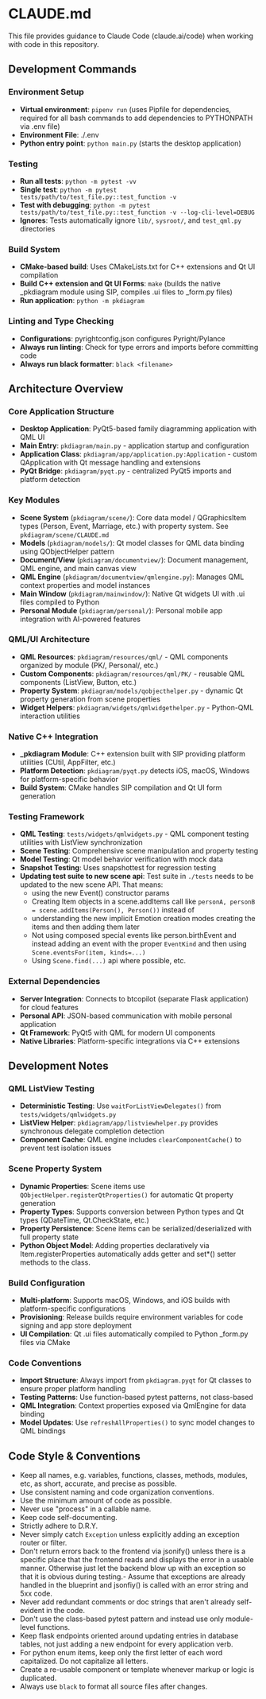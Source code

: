 # CLAUDE.md

This file provides guidance to Claude Code (claude.ai/code) when working with code in this repository.

## Development Commands

### Environment Setup
- **Virtual environment**: `pipenv run` (uses Pipfile for dependencies, required for all bash commands to add dependencies to PYTHONPATH via .env file)
- **Environment File**: ./.env
- **Python entry point**: `python main.py` (starts the desktop application)

### Testing
- **Run all tests**: `python -m pytest -vv`
- **Single test**: `python -m pytest tests/path/to/test_file.py::test_function -v`
- **Test with debugging**: `python -m pytest tests/path/to/test_file.py::test_function -v --log-cli-level=DEBUG`
- **Ignores**: Tests automatically ignore `lib/`, `sysroot/`, and `test_qml.py` directories

### Build System
- **CMake-based build**: Uses CMakeLists.txt for C++ extensions and Qt UI compilation
- **Build C++ extension and Qt UI Forms**: `make` (builds the native _pkdiagram module using SIP, compiles .ui files to _form.py files)
- **Run application**: `python -m pkdiagram`

### Linting and Type Checking
- **Configurations**: pyrightconfig.json configures Pyright/Pylance
- **Always run linting**: Check for type errors and imports before committing code
- **Always run black formatter**: `black <filename>`

## Architecture Overview

### Core Application Structure
- **Desktop Application**: PyQt5-based family diagramming application with QML UI
- **Main Entry**: `pkdiagram/main.py` - application startup and configuration
- **Application Class**: `pkdiagram/app/application.py:Application` - custom QApplication with Qt message handling and extensions
- **PyQt Bridge**: `pkdiagram/pyqt.py` - centralized PyQt5 imports and platform detection

### Key Modules
- **Scene System** (`pkdiagram/scene/`): Core data model / QGraphicsItem types
  (Person, Event, Marriage, etc.) with property system. See
  `pkdiagram/scene/CLAUDE.md`
- **Models** (`pkdiagram/models/`): Qt model classes for QML data binding using QObjectHelper pattern
- **Document/View** (`pkdiagram/documentview/`): Document management, QML engine, and main canvas view
- **QML Engine** (`pkdiagram/documentview/qmlengine.py`): Manages QML context properties and model instances
- **Main Window** (`pkdiagram/mainwindow/`): Native Qt widgets UI with .ui files compiled to Python
- **Personal Module** (`pkdiagram/personal/`): Personal mobile app integration with AI-powered features

### QML/UI Architecture
- **QML Resources**: `pkdiagram/resources/qml/` - QML components organized by module (PK/, Personal/, etc.)
- **Custom Components**: `pkdiagram/resources/qml/PK/` - reusable QML components (ListView, Button, etc.)
- **Property System**: `pkdiagram/models/qobjecthelper.py` - dynamic Qt property generation from scene properties
- **Widget Helpers**: `pkdiagram/widgets/qmlwidgethelper.py` - Python-QML interaction utilities

### Native C++ Integration
- **_pkdiagram Module**: C++ extension built with SIP providing platform utilities (CUtil, AppFilter, etc.)
- **Platform Detection**: `pkdiagram/pyqt.py` detects iOS, macOS, Windows for platform-specific behavior
- **Build System**: CMake handles SIP compilation and Qt UI form generation

### Testing Framework
- **QML Testing**: `tests/widgets/qmlwidgets.py` - QML component testing utilities with ListView synchronization
- **Scene Testing**: Comprehensive scene manipulation and property testing
- **Model Testing**: Qt model behavior verification with mock data
- **Snapshot Testing**: Uses snapshottest for regression testing
- **Updating test suite to new scene api**: Test suite in `./tests` needs to be
  updated to the new scene API. That means:
  - using the new Event() constructor params
  - Creating Item objects in a scene.addItems call like `personA, personB = scene.addItems(Person(), Person())` instead of
  - understanding the new implicit Emotion creation modes creating the items and
  then adding them later
  - Not using composed special events like person.birthEvent and instead adding
    an event with the proper `EventKind` and then using `Scene.eventsFor(item,
    kinds=...)`
  - Using `Scene.find(...)` api where possible, etc.

### External Dependencies
- **Server Integration**: Connects to btcopilot (separate Flask application) for cloud features
- **Personal API**: JSON-based communication with mobile personal application
- **Qt Framework**: PyQt5 with QML for modern UI components
- **Native Libraries**: Platform-specific integrations via C++ extensions

## Development Notes

### QML ListView Testing
- **Deterministic Testing**: Use `waitForListViewDelegates()` from `tests/widgets/qmlwidgets.py`
- **ListView Helper**: `pkdiagram/app/listviewhelper.py` provides synchronous delegate completion detection
- **Component Cache**: QML engine includes `clearComponentCache()` to prevent test isolation issues

### Scene Property System
- **Dynamic Properties**: Scene items use `QObjectHelper.registerQtProperties()` for automatic Qt property generation
- **Property Types**: Supports conversion between Python types and Qt types (QDateTime, Qt.CheckState, etc.)
- **Property Persistence**: Scene items can be serialized/deserialized with full property state
- **Python Object Model**: Adding properties declaratively via Item.registerProperties automatically adds getter and set*() setter methods to the class.

### Build Configuration
- **Multi-platform**: Supports macOS, Windows, and iOS builds with platform-specific configurations
- **Provisioning**: Release builds require environment variables for code signing and app store deployment
- **UI Compilation**: Qt .ui files automatically compiled to Python _form.py files via CMake

### Code Conventions
- **Import Structure**: Always import from `pkdiagram.pyqt` for Qt classes to ensure proper platform handling
- **Testing Patterns**: Use function-based pytest patterns, not class-based
- **QML Integration**: Context properties exposed via QmlEngine for data binding
- **Model Updates**: Use `refreshAllProperties()` to sync model changes to QML bindings

## Code Style & Conventions

- Keep all names, e.g. variables, functions, classes, methods, modules, etc, as
  short, accurate, and precise as possible.
- Use consistent naming and code organization conventions.
- Use the minimum amount of code as possible.
- Never use "process" in a callable name.
- Keep code self-documenting.
- Strictly adhere to D.R.Y.
- Never simply catch `Exception` unless explicitly adding an exception router or filter.
- Don't return errors back to the frontend via jsonify() unless there is a
  specific place that the frontend reads and displays the error in a usable
  manner. Otherwise just let the backend blow up with an exception so that it is
  obvious during testing.- Assume that exceptions are already handled in the blueprint and jsonfiy() is
  called with an error string and 5xx code.
- Never add redundant comments or doc strings that aren't already self-evident
  in the code.
- Don't use the class-based pytest pattern and instead use only module-level functions.
- Keep flask endpoints oriented around updating entries in database tables, not
  just adding a new endpoint for every application verb.
- For python enum items, keep only the first letter of each word capitalized. Do
  not capitalize all letters.
- Create a re-usable component or template whenever markup or logic is
  duplicated.
- Always use `black` to format all source files after changes.